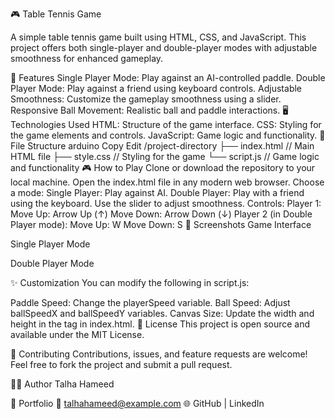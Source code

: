 🎮 Table Tennis Game

A simple table tennis game built using HTML, CSS, and JavaScript. This project offers both single-player and double-player modes with adjustable smoothness for enhanced gameplay.

🚀 Features
Single Player Mode: Play against an AI-controlled paddle.
Double Player Mode: Play against a friend using keyboard controls.
Adjustable Smoothness: Customize the gameplay smoothness using a slider.
Responsive Ball Movement: Realistic ball and paddle interactions.
🖥️ Technologies Used
HTML: Structure of the game interface.
CSS: Styling for the game elements and controls.
JavaScript: Game logic and functionality.
📂 File Structure
arduino
Copy
Edit
/project-directory
├── index.html   // Main HTML file
├── style.css    // Styling for the game
└── script.js    // Game logic and functionality
🎮 How to Play
Clone or download the repository to your local machine.
Open the index.html file in any modern web browser.
Choose a mode:
Single Player: Play against AI.
Double Player: Play with a friend using the keyboard.
Use the slider to adjust smoothness.
Controls:
Player 1:
Move Up: Arrow Up (↑)
Move Down: Arrow Down (↓)
Player 2 (in Double Player mode):
Move Up: W
Move Down: S
🏓 Screenshots
Game Interface

Single Player Mode

Double Player Mode

✨ Customization
You can modify the following in script.js:

Paddle Speed: Change the playerSpeed variable.
Ball Speed: Adjust ballSpeedX and ballSpeedY variables.
Canvas Size: Update the width and height in the <canvas> tag in index.html.
📜 License
This project is open source and available under the MIT License.

🤝 Contributing
Contributions, issues, and feature requests are welcome! Feel free to fork the project and submit a pull request.

🧑‍💻 Author
Talha Hameed

💼 Portfolio
📧 talhahameed@example.com
🌐 GitHub | LinkedIn
